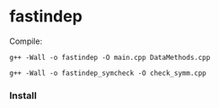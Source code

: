 # fastindep

Compile:

```
g++ -Wall -o fastindep -O main.cpp DataMethods.cpp
```

```
g++ -Wall -o fastindep_symcheck -O check_symm.cpp
```

### Install
